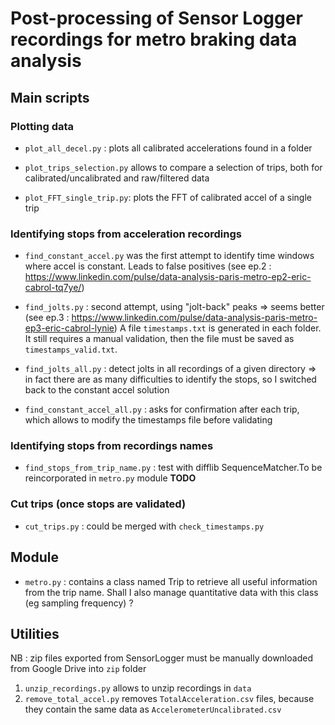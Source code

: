# Post-processing of Sensor Logger recordings for metro braking data analysis

## Main scripts

### Plotting data

- `plot_all_decel.py` : plots all calibrated accelerations found in a folder

- `plot_trips_selection.py` allows to compare a selection of trips, both for calibrated/uncalibrated and raw/filtered data

- `plot_FFT_single_trip.py`: plots the FFT of calibrated accel of a single trip


### Identifying stops from acceleration recordings

- `find_constant_accel.py` was the first attempt to identify time windows where accel is constant. Leads to false positives
(see ep.2 : https://www.linkedin.com/pulse/data-analysis-paris-metro-ep2-eric-cabrol-tq7ye/)

- `find_jolts.py` : second attempt, using "jolt-back" peaks => seems better
(see ep.3 : https://www.linkedin.com/pulse/data-analysis-paris-metro-ep3-eric-cabrol-lynie)
A file `timestamps.txt` is generated in each folder. It still requires a manual validation, then the file must be saved as `timestamps_valid.txt`.

- `find_jolts_all.py` : detect jolts in all recordings of a given directory
=> in fact there are as many difficulties to identify the stops, so I switched back to the constant accel solution

- `find_constant_accel_all.py` : asks for confirmation after each trip, which allows to modify the timestamps file before validating

### Identifying stops from recordings names

- `find_stops_from_trip_name.py` : test with difflib SequenceMatcher.To be reincorporated in `metro.py` module **TODO**  

### Cut trips (once stops are validated)

- `cut_trips.py` : could be merged with `check_timestamps.py`



## Module

- `metro.py` : contains a class named Trip to retrieve all useful information from the trip name. Shall I also manage quantitative data with this class (eg sampling frequency) ? 


## Utilities


NB : zip files exported from SensorLogger must be manually downloaded from Google Drive into `zip` folder

1. `unzip_recordings.py` allows to unzip recordings in `data` 
2. `remove_total_accel.py` removes `TotalAcceleration.csv` files, because they contain the same data as `AccelerometerUncalibrated.csv`
